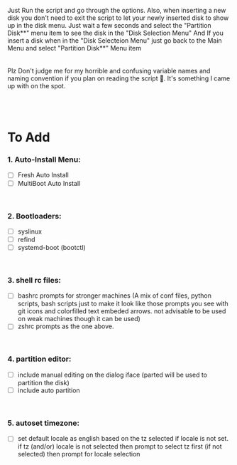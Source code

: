 Just Run the script and go through the options. Also, when inserting a new disk you don't need to exit the script to let your newly inserted disk to show up in the disk menu. Just wait a few seconds and select the "Partition Disk\*\*" menu item to see the disk in the "Disk Selection Menu" And If you insert a disk when in the "Disk Selecteion Menu" just go back to the Main Menu and select "Partition Disk\*\*" Menu item<br><br><br>
Plz Don't judge me for my horrible and confusing variable names and naming convention if you plan on reading the script 👀. It's something I came up with on the spot.
<br><br><br><br>

## <H1>To Add</H1>

<h3>1. Auto-Install Menu:</h3>

- [ ] Fresh Auto Install
- [ ] MultiBoot Auto Install

<br><h3>2. Bootloaders:</h3>

- [ ] syslinux
- [ ] refind
- [ ] systemd-boot (bootctl)

<br><h3>3. shell rc files:</h3>
   
- [ ] bashrc prompts for stronger machines (A mix of conf files, python scripts, bash scripts just to make it look like those prompts you see with git icons and colorfilled text embeded arrows. not advisable to be used on weak machines though it can be used)
- [ ] zshrc prompts as the one above.

<br><h3>4. partition editor:</h3>
   
- [ ] include manual editing on the dialog iface (parted will be used to partition the disk)
- [ ] include auto partition

<br><h3>5. autoset timezone:</h3>
   
- [ ] set default locale as english based on the tz selected if locale is not set. if tz (and/or) locale is not selected then prompt to select tz first (if not selected) then prompt for locale selection

